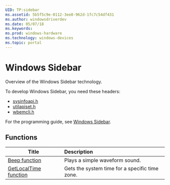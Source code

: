 ```yaml
---
UID: TP:sidebar
ms.assetid: 5b5f5c9e-0112-3ee8-962d-1fc7c54df431
ms.author: windowsdriverdev
ms.date: 05/07/18
ms.keywords: 
ms.prod: windows-hardware
ms.technology: windows-devices
ms.topic: portal
---
```


# Windows Sidebar



Overview of the Windows Sidebar technology.

To develop Windows Sidebar, you need these headers:

 * [sysinfoapi.h](..\sysinfoapi\index.md)
 * [utilapiset.h](..\utilapiset\index.md)
 * [wbemcli.h](..\wbemcli\index.md)

For the programming guide, see [Windows Sidebar](https://review.docs.microsoft.com/en-us/win32-test/sidebar).

## Functions

| Title   | Description   |
| ---- |:---- |
| [Beep function](..\utilapiset\nf-utilapiset-beep.md) | Plays a simple waveform sound. |
| [GetLocalTime function](..\sysinfoapi\nf-sysinfoapi-getlocaltime.md) | Gets the system time for a specific time zone. |

